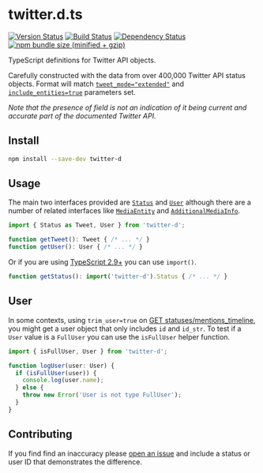 twitter.d.ts
====

[![Version Status](https://img.shields.io/npm/v/twitter-d.svg?style=flat&label=version&colorB=4bc524)](https://npmjs.com/package/twitter-d)
[![Build Status](https://img.shields.io/travis/abraham/twitter-d.svg?style=flat&label=build)](https://travis-ci.org/abraham/twitter-d)
[![Dependency Status](https://david-dm.org/abraham/twitter-d.svg?style=flat)](https://david-dm.org/abraham/twitter-d)
[![npm bundle size (minified + gzip)](https://img.shields.io/bundlephobia/minzip/twitter-d.svg?style=flat&colorB=4bc524)](https://bundlephobia.com/result?p=twitter-d)

TypeScript definitions for Twitter API objects.

Carefully constructed with the data from over 400,000 Twitter API status objects. Format will match [`tweet_mode="extended"`](https://developer.twitter.com/en/docs/twitter-api/v1/data-dictionary/overview/intro-to-tweet-json#extendedtweet) and [`include_entities=true`](https://developer.twitter.com/en/docs/twitter-api/v1/data-dictionary/overview/extended-entities-object) parameters set.

_Note that the presence of field is not an indication of it being current and accurate part of the documented Twitter API._

Install
----

```bash
npm install --save-dev twitter-d
```

Usage
----

The main two interfaces provided are [`Status`](https://github.com/abraham/twitter-d/blob/master/types/status.d.ts) and [`User`](https://github.com/abraham/twitter-d/blob/master/types/user.d.ts) although there are a number of related interfaces like [`MediaEntity`](https://github.com/abraham/twitter-d/blob/master/types/media_entity.d.ts) and [`AdditionalMediaInfo`](https://github.com/abraham/twitter-d/blob/master/types/additional_media_info.d.ts).

```typescript
import { Status as Tweet, User } from 'twitter-d';

function getTweet(): Tweet { /* ... */ }
function getUser(): User { /* ... */ }
```

Or if you are using [TypeScript 2.9+](https://blogs.msdn.microsoft.com/typescript/2018/05/31/announcing-typescript-2-9/#import-types) you can use `import()`.

```typescript
function getStatus(): import('twitter-d').Status { /* ... */ }
```

User
----

In some contexts, using `trim_user=true` on [GET statuses/mentions_timeline](https://developer.twitter.com/en/docs/tweets/timelines/api-reference/get-statuses-mentions_timeline), you might get a user object that only includes `id` and `id_str`. To test if a `User` value is a `FullUser` you can use the `isFullUser` helper function.

```typescript
import { isFullUser, User } from 'twitter-d';

function logUser(user: User) {
  if (isFullUser(user)) {
    console.log(user.name);
  } else {
    throw new Error('User is not type FullUser');
  }
}
```

Contributing
----

If you find find an inaccuracy please [open an issue](https://github.com/abraham/twitter-d/issues) and include a status or user ID that demonstrates the difference.
